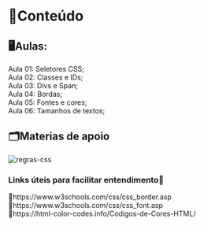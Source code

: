<h1>📁Conteúdo</h1>
<h2>🖥️Aulas:</h2>
<p>
  Aula 01: Seletores CSS; <br>
  Aula 02: Classes e IDs; <br>
  Aula 03: Divs e Span; <br>
  Aula 04: Bordas; <br>
  Aula 05: Fontes e cores; <br>
  Aula 06: Tamanhos de textos; <br>
</p>

<h2>🗂️Materias de apoio</h2>

![regras-css](https://github.com/CarolFenixBr/Desenvolvimento_Web_Completo/assets/89542446/408263e4-0f4a-4585-a280-eb208fb0cce0)

<h3>Links úteis para facilitar entendimento🔗</h3>
<p>  
  🔸https://www.w3schools.com/css/css_border.asp <br>
  🔸https://www.w3schools.com/css/css_font.asp <br>
  🔸https://html-color-codes.info/Codigos-de-Cores-HTML/ <br>
  
</p>
